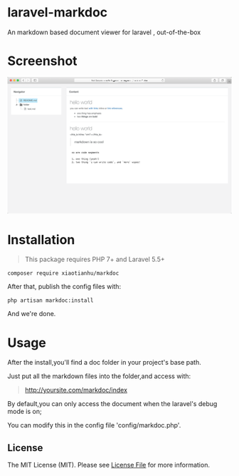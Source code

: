 # laravel-markdoc
An markdown based document viewer for laravel , out-of-the-box

# Screenshot
![laravel-markdoc](https://raw.githubusercontent.com/xiaotianhu/laravel-markdoc/master/Screenshot.png)


# Installation

>This package requires PHP 7+ and Laravel 5.5+

```
composer require xiaotianhu/markdoc
```

After that, publish the config files with:

```
php artisan markdoc:install
```
And we're done.

# Usage
After the install,you'll find a doc folder in your project's base path.

Just put all the markdown files into the folder,and access with:

> http://yoursite.com/markdoc/index

By default,you can only access the document when the laravel's debug mode is on;

You can modify this in the config file 'config/markdoc.php'.

## License

The MIT License (MIT). Please see [License File](LICENSE.md) for more information.

